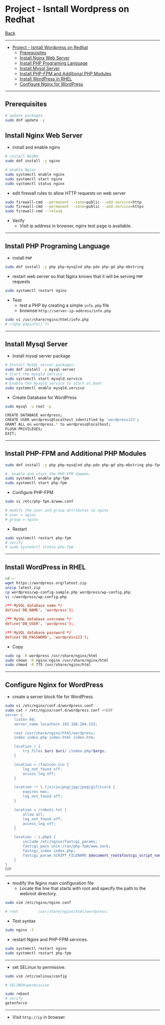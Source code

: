 # Project - Isntall Wordpress on Redhat

[Back](./index.md)

---

- [Project - Isntall Wordpress on Redhat](#project---isntall-wordpress-on-redhat)
  - [Prerequisites](#prerequisites)
  - [Install Nginx Web Server](#install-nginx-web-server)
  - [Install PHP Programing Language](#install-php-programing-language)
  - [Install Mysql Server](#install-mysql-server)
  - [Install PHP-FPM and Additional PHP Modules](#install-php-fpm-and-additional-php-modules)
  - [Install WordPress in RHEL](#install-wordpress-in-rhel)
  - [Configure Nginx for WordPress](#configure-nginx-for-wordpress)

---

## Prerequisites

```sh
# update packages
sudo dnf update -y
```

## Install Nginx Web Server

- install and enable nginx

```sh
# install NGINX.
sudo dnf install -y nginx

# enable Nginx
sudo systemctl enable nginx
sudo systemctl start nginx
sudo systemctl status nginx
```

- edit firewall rules to allow HTTP requests on web server

```sh
sudo firewall-cmd --permanent --zone=public --add-service=http
sudo firewall-cmd --permanent --zone=public --add-service=https
sudo firewall-cmd --reload
```

- Verify
  - Visit ip address in browser, nginx test page is available.

---

## Install PHP Programing Language

- install `PHP`

```sh
sudo dnf install -y php php-mysqlnd php-pdo php-gd php-mbstring
```

- restart web server so that Nginx knows that it will be serving `PHP` requests

```sh
sudo systemctl restart nginx
```

- Test:
  - test a PHP by creating a simple `info.php` file
  - brownse `http://server-ip-address/info.php`

```sh
sudo vi /usr/share/nginx/html/info.php
# <?php phpinfo() ?>
```

---

## Install Mysql Server

- Install mysql server package

```sh
# Install MySQL server packages:
sudo dnf install -y mysql-server
# Start the mysqld service
sudo systemctl start mysqld.service
# Enable the mysqld service to start at boot
sudo systemctl enable mysqld.service
```

- Create Database for WordPress

```sh
sudo mysql -u root -p

CREATE DATABASE wordpress;
CREATE USER wordpress@localhost identified by 'wordpress123';
GRANT ALL on wordpress.* to wordpress@localhost;
FLUSH PRIVILEGES;
EXIT;
```

---

## Install PHP-FPM and Additional PHP Modules

```sh
sudo dnf install -y php php-mysqlnd php-pdo php-gd php-mbstring php-fpm

#  enable and start the PHP-FPM daemon.
sudo systemctl enable php-fpm
sudo systemctl start php-fpm
```

- Configure PHP-FPM

```sh
sudo vi /etc/php-fpm.d/www.conf

# modify the user and group attributes to nginx
# user = nginx
# group = nginx
```

- Restart

```sh
sudo systemctl restart php-fpm
# verify
# sudo systemctl status php-fpm
```

---

## Install WordPress in RHEL

```sh
cd ~
wget https://wordpress.org/latest.zip
unzip latest.zip
cp wordpress/wp-config-sample.php wordpress/wp-config.php
vi ~/wordpress/wp-config.php
```

```conf
/** MySQL database name */
define('DB_NAME', 'wordpress');

/** MySQL database username */
define('DB_USER', 'wordpress');

/** MySQL database password */
define('DB_PASSWORD', 'wordpress123');
```

- Copy

```sh
sudo cp -R wordpress /usr/share/nginx/html
sudo chown -R nginx:nginx /usr/share/nginx/html
sudo chmod -R 775 /usr/share/nginx/html
```

---

## Configure Nginx for WordPress

- create a server block file for WordPress

```sh
sudo vi /etc/nginx/conf.d/wordpress.conf
sudo cat > /etc/nginx/conf.d/wordpress.conf <<EOF
server {
    listen 80;
    server_name localhost 192.168.204.153;

    root /usr/share/nginx/html/wordpress;
    index index.php index.html index.htm;

    location / {
        try_files $uri $uri/ /index.php?$args;
    }

    location = /favicon.ico {
        log_not_found off;
        access_log off;
    }

    location ~* \.(js|css|png|jpg|jpeg|gif|ico)$ {
        expires max;
        log_not_found off;
    }

    location = /robots.txt {
        allow all;
        log_not_found off;
        access_log off;
    }

    location ~ \.php$ {
        include /etc/nginx/fastcgi_params;
        fastcgi_pass unix:/run/php-fpm/www.sock;
        fastcgi_index index.php;
        fastcgi_param SCRIPT_FILENAME $document_root$fastcgi_script_name;
    }
}
EOF
```

---

- modify the Nginx main configuration file
  - Locate the line that starts with root and specify the path to the webroot directory.

```sh
sudo vim /etc/nginx/nginx.conf

# root         /usr/share/nginx/html/wordpress;
```

- Test syntax

```sh
sudo nginx -t
```

- restart Nginx and PHP-FPM services.

```sh
sudo systemctl restart nginx
sudo systemctl restart php-fpm
```

---

- set SELinux to permissive.

```sh
sudo vim /etc/selinux/config

# SELINUX=permissive

sudo reboot
# verify
getenforce
```

---

- Visit `http://ip` in browser.
